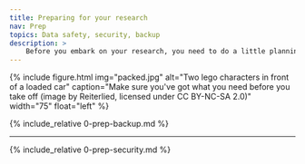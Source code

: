 ```yaml
---
title: Preparing for your research
nav: Prep
topics: Data safety, security, backup
description: >
    Before you embark on your research, you need to do a little planning. Where will you store your data? How will you keep it secure?
---
```



{% include figure.html img="packed.jpg" alt="Two lego characters in front of a loaded car" caption="Make sure you've got what you need before you take off (image by Reiterlied, licensed under CC BY-NC-SA 2.0)" width="75" float="left" %}

{% include_relative 0-prep-backup.md %}

___

{% include_relative 0-prep-security.md %}
